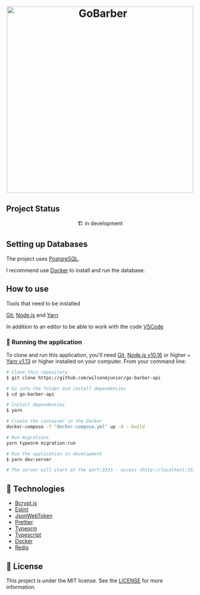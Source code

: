 <h1 align="center">
  <img src="https://res.cloudinary.com/dhqnvbd52/image/upload/v1594130509/GoBarber/logo_l1zdif.svg" alt="GoBarber" width="500" />
</h1>

## Project Status
<p align="center">🏗 in development</p> 

## Setting up Databases 

The project uses [PostgreSQL](https://www.postgresql.org/).

I recommend use [Docker](https://www.docker.com/)  to install and run the database.

## How to use

Tools that need to be installed

[Git](https://git-scm.com), [Node.js](https://nodejs.org/en/) and [Yarn](https://yarnpkg.com/) 

In addition to an editor to be able to work with the code [VSCode](https://code.visualstudio.com/)

### 🎲 Running the application 
To clone and run this application, you'll need [Git](https://git-scm.com), [Node.js v10.16](https://nodejs.org/) or higher + [Yarn v1.13](https://yarnpkg.com/) or higher installed on your computer. From your command line:

```bash
# Clone this repository
$ git clone https://github.com/wilsonmjunior/go-barber-api

# Go into the folder and install dependencies
$ cd go-barber-api 

# Install dependencies
$ yarn

# Create the container in the Docker
docker-compose -f "docker-compose.yml" up -d --build

# Run migrations
yarn typeorm migration:run

# Run the application in development 
$ yarn dev:server

# The server will start at the port:3333 - access <http://localhost:3333>
```

## :rocket: Technologies
- [Bcrypt.js](https://github.com/dcodeIO/bcrypt.js)
- [Eslint](https://eslint.org/)
- [JsonWebToken](https://github.com/auth0/node-jsonwebtoken)
- [Prettier](https://prettier.io/)
- [Typeorm](https://typeorm.io/)
- [Typescript](https://www.typescriptlang.org/)
- [Docker](https://www.docker.com/docker-community)
- [Redis](https://www.redis.io)

## :memo: License
This project is under the MIT license. See the [LICENSE](https://github.com/wilsonmjunior/go-barber-nodejs/blob/master/LICENSE) for more information.
